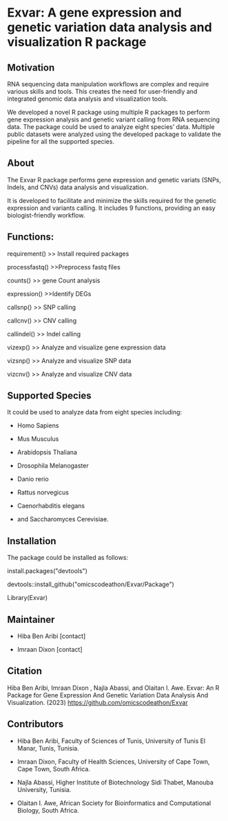 # Exvar: A gene expression and genetic variation data analysis and visualization R package

## Motivation

RNA sequencing data manipulation workflows are complex and require various skills and tools. This creates the need for user-friendly and integrated genomic data analysis and visualization tools.

We developed a novel R package using multiple R packages to perform gene expression analysis and genetic variant calling from RNA sequencing data. The package could be used to analyze eight species’ data. Multiple public datasets were analyzed using the developed package to validate the pipeline for all the supported species.

## About

The Exvar R package performs gene expression and  genetic variats (SNPs, Indels, and CNVs) data analysis and  visualization.

It is developed to facilitate and minimize the skills required for the genetic expression and variants calling. It includes 9 functions, providing an easy biologist-friendly workflow.

## Functions:

requirement() >> Install required packages

processfastq() >>Preprocess fastq files

counts() >> gene Count analysis

expression() >>Identify DEGs

callsnp() >> SNP calling

callcnv() >> CNV calling

callindel() >> Indel calling

vizexp() >> Analyze and visualize gene expression data

vizsnp() >> Analyze and visualize SNP data

vizcnv() >> Analyze and visualize CNV data

## Supported Species

It could be used to analyze data from eight species including:
* Homo Sapiens

* Mus Musculus

* Arabidopsis Thaliana

* Drosophila Melanogaster

* Danio rerio

* Rattus norvegicus

* Caenorhabditis elegans  

* and Saccharomyces Cerevisiae.


## Installation

The package could be installed as follows:

install.packages("devtools")

devtools::install_github("omicscodeathon/Exvar/Package")

Library(Exvar)

## Maintainer

- Hiba Ben Aribi [contact]

- Imraan Dixon [contact]

## Citation

Hiba Ben Aribi, Imraan Dixon , Najla Abassi, and  Olaitan I. Awe. Exvar: An R Package for Gene Expression And Genetic Variation Data Analysis And Visualization. (2023) https://github.com/omicscodeathon/Exvar

## Contributors

- Hiba Ben Aribi, Faculty of Sciences of Tunis, University of Tunis El Manar, Tunis, Tunisia.

- Imraan Dixon, Faculty of Health Sciences, University of Cape Town, Cape Town, South Africa.

- Najla Abassi, Higher Institute of Biotechnology Sidi Thabet, Manouba University, Tunisia.

- Olaitan I. Awe, African Society for Bioinformatics and Computational Biology, South Africa.
